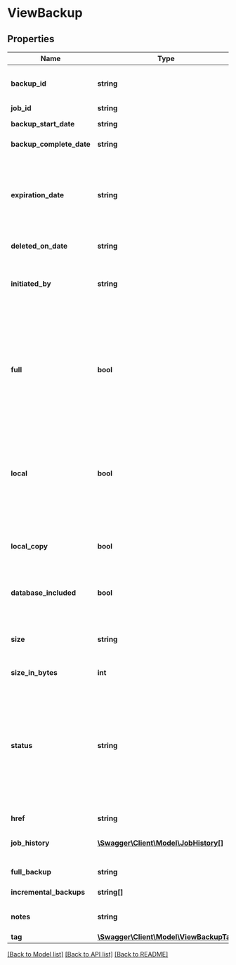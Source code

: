 # ViewBackup

## Properties
Name | Type | Description | Notes
------------ | ------------- | ------------- | -------------
**backup_id** | **string** | Backup ID. You can use the backup ID to manage the specific backup (for example, download). | [optional] 
**job_id** | **string** | Job ID for the backup. | [optional] 
**backup_start_date** | **string** | Date and time that the backup started. | [optional] 
**backup_complete_date** | **string** | Date and time that the backup completed. | [optional] 
**expiration_date** | **string** | Date and time that the backup will be deleted automatically from storage. If specify &lt;code&gt;keepForever&lt;/code&gt; in backup request, the backup is retained indefinitely or until manually deleted. | [optional] 
**deleted_on_date** | **string** | Date and time that the backup deletion completed. | [optional] 
**initiated_by** | **string** | User account that initiated this operation. If the operation is a scheduled automated backup, the value is &lt;code&gt;scheduled&lt;/code&gt;. | [optional] 
**full** | **bool** | Flag that specifies whether this is a full (&lt;code&gt;true&lt;/code&gt;) or incremental (&lt;code&gt;false&lt;/code&gt;) backup. A full backup contains all the data files required to restore the service instance databases. An incremental backup contains only changes to the databases since the last scheduled full backup. | [optional] 
**local** | **bool** | Flag that specifies whether the backup is to be downloaded and stored locally (&lt;code&gt;true&lt;/code&gt;), or archived and stored remotely on the Oracle Storage Cloud Service container (&lt;code&gt;false&lt;/code&gt;). | [optional] 
**local_copy** | **bool** | Flag that specifies whether the local copy of a backup is maintained for a backup that has been uploaded to the Oracle Storage Cloud Service. | [optional] 
**database_included** | **bool** | This should always &lt;code&gt;false&lt;/code&gt; for Oracle MySQL Cloud Service. | [optional] 
**size** | **string** | Size of the backup, in MBs. For example: &lt;code&gt;1011.4MB&lt;/code&gt; (backup complete) or &lt;code&gt;Unknown&lt;/code&gt; (backup in-progress). | [optional] 
**size_in_bytes** | **int** | Size of the backup, in Bytes. | [optional] 
**status** | **string** | Status of the backup. Valid values include: &lt;code&gt;Completed&lt;/code&gt;, &lt;code&gt;Failed&lt;/code&gt;, &lt;code&gt;Deleted&lt;/code&gt;, &lt;code&gt;Backup In Progress&lt;/code&gt;, &lt;code&gt;Upload In Progress&lt;/code&gt;, &lt;code&gt;Download In Progress&lt;/code&gt;, &lt;code&gt;Restore In Progress&lt;/code&gt;, or &lt;code&gt;Delete In Progress&lt;/code&gt;. | [optional] 
**href** | **string** | URI of the backup resource. | [optional] 
**job_history** | [**\Swagger\Client\Model\JobHistory[]**](JobHistory.md) | Groups job history details. The job history details only return for a specific backup request. | [optional] 
**full_backup** | **string** | Full backup linked to the incremental backup. | [optional] 
**incremental_backups** | **string[]** | List of incremental backups linked to the full backup. | [optional] 
**notes** | **string** | Free-form text that provides additional information about the backup. | [optional] 
**tag** | [**\Swagger\Client\Model\ViewBackupTag**](ViewBackupTag.md) |  | [optional] 

[[Back to Model list]](../README.md#documentation-for-models) [[Back to API list]](../README.md#documentation-for-api-endpoints) [[Back to README]](../README.md)


